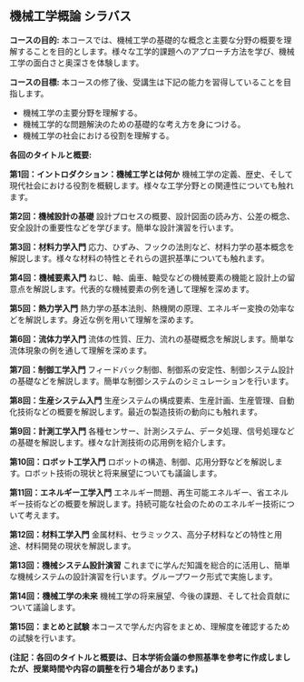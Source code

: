 ## 機械工学概論 シラバス

**コースの目的:** 本コースでは、機械工学の基礎的な概念と主要な分野の概要を理解することを目的とします。様々な工学的課題へのアプローチ方法を学び、機械工学の面白さと奥深さを体験します。

**コースの目標:**  本コースの修了後、受講生は下記の能力を習得していることを目指します。
* 機械工学の主要分野を理解する。
* 機械工学的な問題解決のための基礎的な考え方を身につける。
* 機械工学の社会における役割を理解する。


**各回のタイトルと概要:**

**第1回：イントロダクション：機械工学とは何か**
機械工学の定義、歴史、そして現代社会における役割を概観します。様々な工学分野との関連性についても触れます。

**第2回：機械設計の基礎**
設計プロセスの概要、設計図面の読み方、公差の概念、安全設計の重要性などを学びます。簡単な設計演習を行います。

**第3回：材料力学入門**
応力、ひずみ、フックの法則など、材料力学の基本概念を解説します。様々な材料の特性とそれらの選択基準についても触れます。

**第4回：機械要素入門**
ねじ、軸、歯車、軸受などの機械要素の機能と設計上の留意点を解説します。代表的な機械要素の例を通して理解を深めます。

**第5回：熱力学入門**
熱力学の基本法則、熱機関の原理、エネルギー変換の効率などを解説します。身近な例を用いて理解を深めます。

**第6回：流体力学入門**
流体の性質、圧力、流れの基礎概念を解説します。簡単な流体現象の例を通して理解を深めます。

**第7回：制御工学入門**
フィードバック制御、制御系の安定性、制御システム設計の基礎などを解説します。簡単な制御システムのシミュレーションを行います。

**第8回：生産システム入門**
生産システムの構成要素、生産計画、生産管理、自動化技術などの概要を解説します。最近の製造技術の動向にも触れます。

**第9回：計測工学入門**
各種センサー、計測システム、データ処理、信号処理などの基礎を解説します。様々な計測技術の応用例を紹介します。

**第10回：ロボット工学入門**
ロボットの構造、制御、応用分野などを解説します。ロボット技術の現状と将来展望についても議論します。

**第11回：エネルギー工学入門**
エネルギー問題、再生可能エネルギー、省エネルギー技術などの概要を解説します。持続可能な社会のためのエネルギー技術について考えます。

**第12回：材料工学入門**
金属材料、セラミックス、高分子材料などの特性と用途、材料開発の現状を解説します。

**第13回：機械システム設計演習**
これまでに学んだ知識を総合的に活用し、簡単な機械システムの設計演習を行います。グループワーク形式で実施します。

**第14回：機械工学の未来**
機械工学の将来展望、今後の課題、そして社会貢献について議論します。

**第15回：まとめと試験**
本コースで学んだ内容をまとめ、理解度を確認するための試験を行います。


**(注記：各回のタイトルと概要は、日本学術会議の参照基準を参考に作成しましたが、授業時間や内容の調整を行う場合があります。)**
